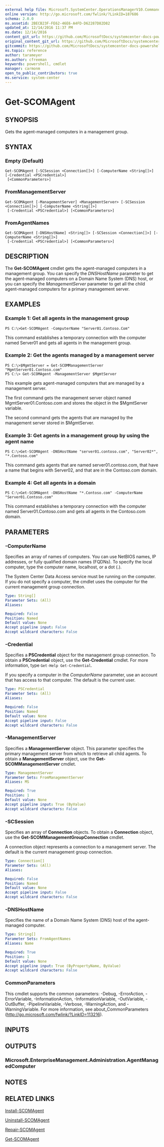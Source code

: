 ```yaml
---
external help file: Microsoft.SystemCenter.OperationsManagerV10.Commands.dll-Help.xml
online version: http://go.microsoft.com/fwlink/?LinkID=187686
schema: 2.0.0
ms.assetid: 2BECB23F-FE62-46E6-A4FD-D62287D82D82
updated_at: 12/14/2016 11:37 PM
ms.date: 12/14/2016
content_git_url: https://github.com/MicrosoftDocs/systemcenter-docs-powershell/blob/master/systemcenter-cmdlets/SystemCenter2016/OperationsManager/v1/Get-SCOMAgent.md
original_content_git_url: https://github.com/MicrosoftDocs/systemcenter-docs-powershell/blob/master/systemcenter-cmdlets/SystemCenter2016/OperationsManager/v1/Get-SCOMAgent.md
gitcommit: https://github.com/MicrosoftDocs/systemcenter-docs-powershell/blob/ddd0fefc9adaabb9394eb6c21b33370913d1830d/systemcenter-cmdlets/SystemCenter2016/OperationsManager/v1/Get-SCOMAgent.md
ms.topic: reference
author: tarameyer
ms.author: cfreeman
keywords: powershell, cmdlet
manager: carmonm
open_to_public_contributors: true
ms.service: system-center
---
```


# Get-SCOMAgent

## SYNOPSIS
Gets the agent-managed computers in a management group.

## SYNTAX

### Empty (Default)
```
Get-SCOMAgent [-SCSession <Connection[]>] [-ComputerName <String[]>] [-Credential <PSCredential>]
 [<CommonParameters>]
```

### FromManagementServer
```
Get-SCOMAgent [-ManagementServer] <ManagementServer> [-SCSession <Connection[]>] [-ComputerName <String[]>]
 [-Credential <PSCredential>] [<CommonParameters>]
```

### FromAgentNames
```
Get-SCOMAgent [-DNSHostName] <String[]> [-SCSession <Connection[]>] [-ComputerName <String[]>]
 [-Credential <PSCredential>] [<CommonParameters>]
```

## DESCRIPTION
The **Get-SCOMAgent** cmdlet gets the agent-managed computers in a management group.
You can specify the *DNSHostName* parameter to get the agent-managed computers on a Domain Name System (DNS) host, or you can specify the *ManagementServer* parameter to get all the child agent-managed computers for a primary management server.

## EXAMPLES

### Example 1: Get all agents in the management group
```
PS C:\>Get-SCOMAgent -ComputerName "Server01.Contoso.Com"
```

This command establishes a temporary connection with the computer named Server01 and gets all agents in the management group.

### Example 2: Get the agents managed by a management server
```
PS C:\>$MgmtServer = Get-SCOMManagementServer "MgmtServer01.Contoso.com"
PS C:\> Get-SCOMAgent -ManagementServer $MgmtServer
```

This example gets agent-managed computers that are managed by a management server.

The first command gets the management server object named MgmtServer01.Contoso.com and stores the object in the $MgmtServer variable.

The second command gets the agents that are managed by the management server stored in $MgmtServer.

### Example 3: Get agents in a management group by using the agent name
```
PS C:\>Get-SCOMAgent -DNSHostName "server01.contoso.com", "Server02*", "*.Contoso.com"
```

This command gets agents that are named server01.contoso.com, that have a name that begins with Server02, and that are in the Contoso.com domain.

### Example 4: Get all agents in a domain
```
PS C:\>Get-SCOMAgent -DNSHostName "*.Contoso.com" -ComputerName "Server01.Contoso.com"
```

This command establishes a temporary connection with the computer named Server01.Contoso.com and gets all agents in the Contoso.com domain.

## PARAMETERS

### -ComputerName
Specifies an array of names of computers.
You can use NetBIOS names, IP addresses, or fully qualified domain names (FQDNs).
To specify the local computer, type the computer name, localhost, or a dot (.).

The System Center Data Access service must be running on the computer.
If you do not specify a computer, the cmdlet uses the computer for the current management group connection.

```yaml
Type: String[]
Parameter Sets: (All)
Aliases: 

Required: False
Position: Named
Default value: None
Accept pipeline input: False
Accept wildcard characters: False
```

### -Credential
Specifies a **PSCredential** object for the management group connection.
To obtain a **PSCredential** object, use the **Get-Credential** cmdlet.
For more information, type `Get-Help Get-Credential`.

If you specify a computer in the *ComputerName* parameter, use an account that has access to that computer.
The default is the current user.

```yaml
Type: PSCredential
Parameter Sets: (All)
Aliases: 

Required: False
Position: Named
Default value: None
Accept pipeline input: False
Accept wildcard characters: False
```

### -ManagementServer
Specifies a **ManagementServer** object.
This parameter specifies the primary management server from which to retrieve all child agents.
To obtain a **ManagementServer** object, use the **Get-SCOMManagementServer** cmdlet.

```yaml
Type: ManagementServer
Parameter Sets: FromManagementServer
Aliases: MS

Required: True
Position: 1
Default value: None
Accept pipeline input: True (ByValue)
Accept wildcard characters: False
```

### -SCSession
Specifies an array of **Connection** objects.
To obtain a **Connection** object, use the **Get-SCOMManagementGroupConnection** cmdlet.

A connection object represents a connection to a management server.
The default is the current management group connection.

```yaml
Type: Connection[]
Parameter Sets: (All)
Aliases: 

Required: False
Position: Named
Default value: None
Accept pipeline input: False
Accept wildcard characters: False
```

### -DNSHostName
Specifies the name of a Domain Name System (DNS) host of the agent-managed computer.

```yaml
Type: String[]
Parameter Sets: FromAgentNames
Aliases: Name

Required: True
Position: 1
Default value: None
Accept pipeline input: True (ByPropertyName, ByValue)
Accept wildcard characters: False
```

### CommonParameters
This cmdlet supports the common parameters: -Debug, -ErrorAction, -ErrorVariable, -InformationAction, -InformationVariable, -OutVariable, -OutBuffer, -PipelineVariable, -Verbose, -WarningAction, and -WarningVariable. For more information, see about_CommonParameters (http://go.microsoft.com/fwlink/?LinkID=113216).

## INPUTS

## OUTPUTS

### Microsoft.EnterpriseManagement.Administration.AgentManagedComputer

## NOTES

## RELATED LINKS

[Install-SCOMAgent](xref:SystemCenter2016/OperationsManager/v1/Install-SCOMAgent.md)

[Uninstall-SCOMAgent](xref:SystemCenter2016/OperationsManager/v1/Uninstall-SCOMAgent.md)

[Repair-SCOMAgent](xref:SystemCenter2016/OperationsManager/v1/Repair-SCOMAgent.md)

[Get-SCOMAgent](xref:SystemCenter2016/OperationsManager/v1/Get-SCOMAgent.md)

